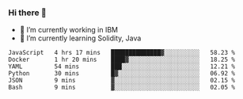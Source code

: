### Hi there 👋

<!--
**mathcodeman/mathcodeman** is a ✨ _special_ ✨ repository because its `README.md` (this file) appears on your GitHub profile.

Here are some ideas to get you started:

- 🔭 I’m currently working on ...
- 🌱 I’m currently learning ...
- 👯 I’m looking to collaborate on ...
- 🤔 I’m looking for help with ...
- 💬 Ask me about ...
- 📫 How to reach me: ...
- 😄 Pronouns: ...
- ⚡ Fun fact: ...
-->

- 🔭 I’m currently working in IBM
- 🌱 I’m currently learning Solidity, Java

<!--START_SECTION:waka-->

```text
JavaScript   4 hrs 17 mins   ██████████████▓░░░░░░░░░░   58.23 %
Docker       1 hr 20 mins    ████▓░░░░░░░░░░░░░░░░░░░░   18.25 %
YAML         54 mins         ███░░░░░░░░░░░░░░░░░░░░░░   12.21 %
Python       30 mins         █▓░░░░░░░░░░░░░░░░░░░░░░░   06.92 %
JSON         9 mins          ▓░░░░░░░░░░░░░░░░░░░░░░░░   02.15 %
Bash         9 mins          ▓░░░░░░░░░░░░░░░░░░░░░░░░   02.05 %
```

<!--END_SECTION:waka-->
